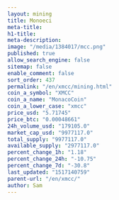 ```yaml
---
layout: mining
title: Monoeci
meta-title: 
h1-title: 
meta-description: 
image: "/media/1384017/mcc.png"
published: true
allow_search_engine: false
sitemap: false
enable_comment: false
sort_order: 437
permalink: "/en/xmcc/mining.html"
coin_a_symbol: "XMCC"
coin_a_name: "MonacoCoin"
coin_a_lower_case: "xmcc"
price_usd: "5.71745"
price_btc: "0.00048661"
24h_volume_usd: "179105.0"
market_cap_usd: "9977117.0"
total_supply: "9977117.0"
available_supply: "2977117.0"
percent_change_1h: "1.18"
percent_change_24h: "-10.75"
percent_change_7d: "-30.8"
last_updated: "1517140759"
parent-url: "/en/xmcc/"
author: Sam
---
```


